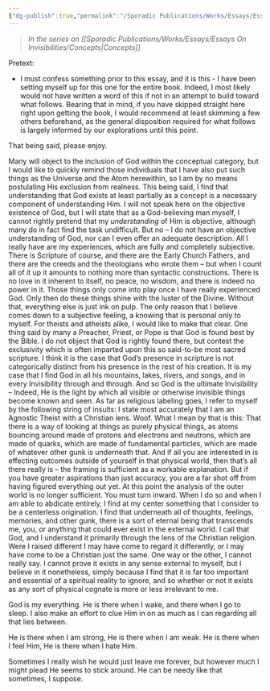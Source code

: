 ```yaml
---
{"dg-publish":true,"permalink":"/Sporadic Publications/Works/Essays/Essays On Invisibilities/God/"}
---
```


> *In the series on [[Sporadic Publications/Works/Essays/Essays On Invisibilities/Concepts\|Concepts]]*

Pretext:
- I must confess something prior to this essay, and it is this - I have been setting myself up for this one for the entire book. Indeed, I most likely would not have written a word of this if not in an attempt to build toward what follows. Bearing that in mind, if you have skipped straight here right upon getting the book, I would recommend at least skimming a few others beforehand, as the general disposition required for what follows is largely informed by our explorations until this point. 


That being said, please enjoy.

Many will object to the inclusion of God within the conceptual category, but I would like to quickly remind those individuals that I have also put such things as the Universe and the Atom herewithin, so I am by no means postulating His exclusion from realness. 
This being said, I find that understanding that God exists at least partially as a concept is a necessary component of understanding Him. I will not speak here on the objective existence of God, but I will state that as a God-believing man myself, I cannot rightly pretend that my *understanding* of Him is objective, although many do in fact find the task undifficult.
But no – I do not have an objective understanding of God, nor can I even offer an adequate description. All I really have are my experiences, which are fully and completely subjective. There is Scripture of course, and there are the Early Church Fathers, and there are the creeds and the theologians who wrote them – but when I count all of it up it amounts to nothing more than syntactic constructions. There is no love in it inherent to itself, no peace, no wisdom, and there is indeed no power in it. Those things only come into play once I have really experienced God. Only then do these things shine with the luster of the Divine. Without that, everything else is just ink on pulp.
The only reason that I believe comes down to a subjective feeling, a knowing that is personal only to myself. For theists and atheists alike, I would like to make that clear.
One thing said by many a Preacher, Priest, or Pope is that God is found best by the Bible. I do not object that God is rightly found there, but contest the exclusivity which is often imparted upon this so said-to-be most sacred scripture. I think it is the case that God’s presence in scripture is not categorically distinct from his presence in the rest of his creation. It is my case that I find God in all his mountains, lakes, rivers, and songs, and in every Invisibility through and through. 
And so God is the ultimate Invisibility – Indeed, He is the light by which all visible or otherwise invisible things become known and seen. 
As far as religious labeling goes, I refer to myself by the following string of insults: I state most accurately that I am an Agnostic Theist with a Christian lens. Woof. What I mean by that is this:
That there is a way of looking at things as purely physical things, as atoms bouncing around made of protons and electrons and neutrons, which are made of quarks, which are made of fundamental particles, which are made of whatever other gunk is underneath that.
And if all you are interested in is effecting outcomes outside of yourself in that physical world, then that’s all there really is – the framing is sufficient as a workable explanation. But if you have greater aspirations than just accuracy, you are a far shot off from having figured everything out yet.
At this point the analysis of the outer world is no longer sufficient. You must turn inward. When I do so and when I am able to abdicate entirely, I find at my center something that I consider to be a centerless origination. I find that underneath all of thoughts, feelings, memories, and other gunk, there is a sort of eternal being that transcends me, you, or anything that could ever exist in the external world.
I call that God, and I understand it primarily through the lens of the Christian religion. Were I raised different I may have come to regard it differently, or I may have come to be a Christian just the same. One way or the other, I cannot really say. 
I cannot prove it exists in any sense external to myself, but I believe in it nonetheless, simply because I find that it is far too important and essential of a spiritual reality to ignore, and so whether or not it exists as any sort of physical cognate is more or less irrelevant to me.

God is my everything. He is there when I wake, and there when I go to sleep. I also make an effort to clue Him in on as much as I can regarding all that lies between.

He is there when I am strong,
He is there when I am weak.
He is there when I feel Him,
He is there when I hate Him.

Sometimes I really wish he would just leave me forever, but however much I might plead He seems to stick around. He can be needy like that sometimes, I suppose.

<div class="page-break" style="page-break-before: always;"></div>
